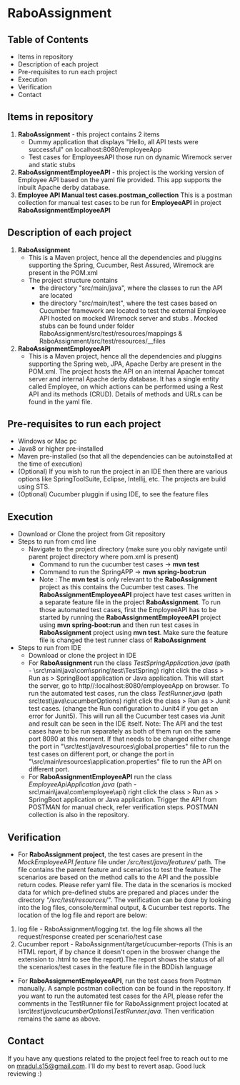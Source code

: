# RaboAssignment

## Table of Contents
- Items in repository
- Description of each project
- Pre-requisites to run each project
- Execution
- Verification
- Contact

## Items in repository 
  1. **RaboAssignment** - this project contains 2 items
     - Dummy application that displays "Hello, all API tests were successful" on localhost:8080/employeeApp
     - Test cases for EmployeesAPI those run on dynamic Wiremock server and static stubs
  2. **RaboAssignmentEmployeeAPI** - this project is the working version of Employee API based on the yaml file provided. This app supports the inbuilt Apache derby database. 
  3. **Employee API Manual test cases.postman_collection** This is a postman collection for manual test cases to be run for **EmployeeAPI** in project **RaboAssignmentEmployeeAPI**
  
## Description of each project
1. **RaboAssignment**
   - This is a Maven project, hence all the dependencies and pluggins supporting the Spring, Cucumber, Rest Assured, Wiremock are present in the POM.xml
   - The project structure contains 
      - the directory "src/main/java", where the classes to run the API are located
      - the directory "src/main/test", where the test cases based on Cucumber framework are located to test the external Employee API hosted on mocked Wiremock server and stubs
        . Mocked stubs can be found under folder RaboAssignment/src/test/resources/mappings & RaboAssignment/src/test/resources/__files
2. **RaboAssignmentEmployeeAPI**
   - This is a Maven project, hence all the dependencies and pluggins supporting the Spring web, JPA, Apache Derby are present in the POM.xml. The project hosts the API on an internal Apacher tomcat server and internal Apache derby database. It has a single entity called Employee, on which actions can be performed using a Rest API and its methods (CRUD). Details of methods and URLs can be found in the yaml file.

## Pre-requisites to run each project
  - Windows or Mac pc
  - Java8 or higher pre-installed
  - Maven pre-installed (so that all the dependencies can be autoinstalled at the time of execution)
  - (Optional) If you wish to run the project in an IDE then there are various options like SpringToolSuite, Eclipse, Intellij, etc. The projects are build using STS.
  - (Optional) Cucumber pluggin if using IDE, to see the feature files
## Execution
  - Download or Clone the project from Git repository
  - Steps to run from cmd line
    - Navigate to the project directory (make sure you obly navigate until parent project directory where pom.xml is present)
      - Command to run the cucumber test cases   -> **mvn test**
      - Command to run the SpringAPP -> **mvn spring-boot:run**
      - Note : The **mvn test** is only relevant to the **RaboAssignment** project as this contains the Cucumber test cases. The **RaboAssignmentEmployeeAPI** project have test cases written in a separate feature file in the project **RaboAssignment**. To run those automated test cases, first the EmployeeAPI has to be started by running the **RaboAssignmentEmployeeAPI** project using **mvn spring-boot:run** and then run test cases in **RaboAssignment** project using **mvn test**. Make sure the feature file is changed the test runner class of **RaboAssignment**
  - Steps to run from IDE
    - Download or clone the project in IDE
    - For **RaboAssignment** run the class *TestSpringApplication.java* (path - \src\main\java\com\spring\test\TestSpring\) right click the class > Run as > SpringBoot application or Java application. This will start the server, go to http//:localhost:8080/employeeApp on browser. To run the automated test cases, run the class *TestRunner.java* (path src\test\java\cucumberOptions) right click the class > Run as > Junit test cases. (change the Run configuration to Junit4 if you get an error for Junit5). This will run all the Cucumber test cases via Junit and result can be seen in the IDE itself. Note: The API and the test cases have to be run separately as both of them run on the same port 8080 at this moment. If that needs to be changed either change the port in "\src\test\java\resources\global.properties" file to run the test cases on different port, or change the port in "\src\main\resources\application.properties" file to run the API on different port.
    - For **RaboAssignmentEmployeeAPI** run the class *EmployeeApiApplication.java* (path - src\main\java\com\employee\api) right click the class > Run as > SpringBoot application or Java application. Trigger the API from POSTMAN for manual check, refer verification steps. POSTMAN collection is also in the repository.
          
    
## Verification
  - For **RaboAssignment project**, the test cases are present in the *MockEmployeeAPI.feature* file under */src/test/java/features/* path. The file contains the parent feature and scenarios to test the feature. The scenarios are based on the method calls to the API and the possible return codes. Please refer yaml file. The data in the scenarios is mocked data for which pre-defined stubs are prepared and places under the directory *"/src/test/resources/"*. 
  The verification can be done by looking into the log files, console/terminal output, & Cucumber test reports. The location of the log file and report are below:
  1. log file - RaboAssignment/logging.txt. the log file shows all the request/response created per scenario/test case
  2. Cucumber report - RaboAssignment/target/cucumber-reports (This is an HTML report, if by chance it doesn't open in the broswer change the extension to .html to see the report).The report shows the status of all the scenarios/test cases in the feature file in the BDDish language
  
  - For **RaboAssignmentEmployeeAPI**, run the test cases from Postman manually. A sample postman collection can be found in the repository. If you want to run the automated test cases for the API, please refer the comments in the TestRunner file for RaboAssignment project located at *\src\test\java\cucumberOptions\TestRunner.java*. Then verification remains the same as above.
  

## Contact
If you have any questions related to the project feel free to reach out to me on mradul.s15@gmail.com. I'll do my best to revert asap.
Good luck reviewing :)

